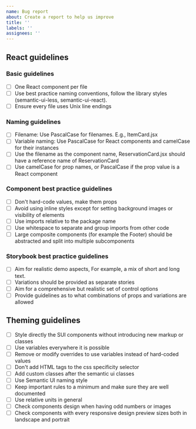 ```yaml
---
name: Bug report
about: Create a report to help us improve
title: ''
labels: ''
assignees: ''
---
```


## React guidelines

### Basic guidelines

- [ ] One React component per file
- [ ] Use best practice naming conventions, follow the library styles (semantic-ui-less, semantic-ui-react).
- [ ] Ensure every file uses Unix line endings

### Naming guidelines

- [ ] Filename: Use PascalCase for filenames. E.g., ItemCard.jsx
- [ ] Variable naming: Use PascalCase for React components and camelCase for their instances
- [ ] Use the filename as the component name, ReservationCard.jsx should have a reference name of ReservationCard
- [ ] Use camelCase for prop names, or PascalCase if the prop value is a React component

### Component best practice guidelines

- [ ] Don't hard-code values, make them props
- [ ] Avoid using inline styles except for setting background images or visibility of elements
- [ ] Use imports relative to the package name
- [ ] Use whitespace to separate and group imports from other code
- [ ] Large composite components (for example the Footer) should be abstracted and split into multiple subcomponents

### Storybook best practice guidelines

- [ ] Aim for realistic demo aspects, For example, a mix of short and long text.
- [ ] Variations should be provided as separate stories
- [ ] Aim for a comprehensive but realistic set of control options
- [ ] Provide guidelines as to what combinations of props and variations are allowed

## Theming guidelines

- [ ] Style directly the SUI components without introducing new markup or classes
- [ ] Use variables everywhere it is possible
- [ ] Remove or modify overrides to use variables instead of hard-coded values
- [ ] Don't add HTML tags to the css specificity selector
- [ ] Add custom classes after the semantic ui classes
- [ ] Use Semantic UI naming style
- [ ] Keep important rules to a minimum and make sure they are well documented
- [ ] Use relative units in general
- [ ] Check components design when having odd numbers or images
- [ ] Check components with every responsive design preview sizes both in landscape and portrait
